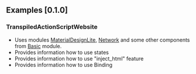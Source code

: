 ## Examples [0.1.0]

### TranspiledActionScriptWebsite
- Uses modules [MaterialDesignLite](https://github.com/apache/royale-asjs/tree/develop/frameworks/projects/MaterialDesignLite), [Network](https://github.com/apache/royale-asjs/tree/develop/frameworks/projects/Network) and some other components from [Basic](https://github.com/apache/royale-asjs/tree/develop/frameworks/projects/Basic) module.
- Provides information how to use states
- Provides information how to use "inject_html" feature
- Provides information how to use Binding
